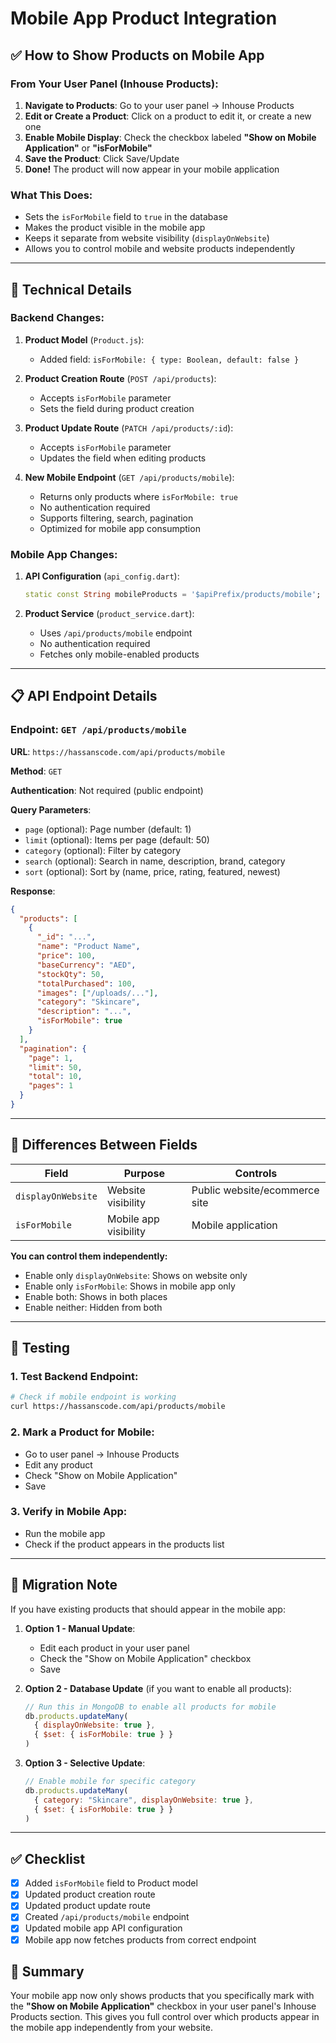 # Mobile App Product Integration

## ✅ How to Show Products on Mobile App

### From Your User Panel (Inhouse Products):

1. **Navigate to Products**: Go to your user panel → Inhouse Products
2. **Edit or Create a Product**: Click on a product to edit it, or create a new one
3. **Enable Mobile Display**: Check the checkbox labeled **"Show on Mobile Application"** or **"isForMobile"**
4. **Save the Product**: Click Save/Update
5. **Done!** The product will now appear in your mobile application

### What This Does:

- Sets the `isForMobile` field to `true` in the database
- Makes the product visible in the mobile app
- Keeps it separate from website visibility (`displayOnWebsite`)
- Allows you to control mobile and website products independently

---

## 🔧 Technical Details

### Backend Changes:

1. **Product Model** (`Product.js`):
   - Added field: `isForMobile: { type: Boolean, default: false }`

2. **Product Creation Route** (`POST /api/products`):
   - Accepts `isForMobile` parameter
   - Sets the field during product creation

3. **Product Update Route** (`PATCH /api/products/:id`):
   - Accepts `isForMobile` parameter
   - Updates the field when editing products

4. **New Mobile Endpoint** (`GET /api/products/mobile`):
   - Returns only products where `isForMobile: true`
   - No authentication required
   - Supports filtering, search, pagination
   - Optimized for mobile app consumption

### Mobile App Changes:

1. **API Configuration** (`api_config.dart`):
   ```dart
   static const String mobileProducts = '$apiPrefix/products/mobile';
   ```

2. **Product Service** (`product_service.dart`):
   - Uses `/api/products/mobile` endpoint
   - No authentication required
   - Fetches only mobile-enabled products

---

## 📋 API Endpoint Details

### Endpoint: `GET /api/products/mobile`

**URL**: `https://hassanscode.com/api/products/mobile`

**Method**: `GET`

**Authentication**: Not required (public endpoint)

**Query Parameters**:
- `page` (optional): Page number (default: 1)
- `limit` (optional): Items per page (default: 50)
- `category` (optional): Filter by category
- `search` (optional): Search in name, description, brand, category
- `sort` (optional): Sort by (name, price, rating, featured, newest)

**Response**:
```json
{
  "products": [
    {
      "_id": "...",
      "name": "Product Name",
      "price": 100,
      "baseCurrency": "AED",
      "stockQty": 50,
      "totalPurchased": 100,
      "images": ["/uploads/..."],
      "category": "Skincare",
      "description": "...",
      "isForMobile": true
    }
  ],
  "pagination": {
    "page": 1,
    "limit": 50,
    "total": 10,
    "pages": 1
  }
}
```

---

## 🎯 Differences Between Fields

| Field | Purpose | Controls |
|-------|---------|----------|
| `displayOnWebsite` | Website visibility | Public website/ecommerce site |
| `isForMobile` | Mobile app visibility | Mobile application |

**You can control them independently:**
- Enable only `displayOnWebsite`: Shows on website only
- Enable only `isForMobile`: Shows in mobile app only
- Enable both: Shows in both places
- Enable neither: Hidden from both

---

## 🚀 Testing

### 1. Test Backend Endpoint:
```bash
# Check if mobile endpoint is working
curl https://hassanscode.com/api/products/mobile
```

### 2. Mark a Product for Mobile:
- Go to user panel → Inhouse Products
- Edit any product
- Check "Show on Mobile Application"
- Save

### 3. Verify in Mobile App:
- Run the mobile app
- Check if the product appears in the products list

---

## 📝 Migration Note

If you have existing products that should appear in the mobile app:

1. **Option 1 - Manual Update**:
   - Edit each product in your user panel
   - Check the "Show on Mobile Application" checkbox
   - Save

2. **Option 2 - Database Update** (if you want to enable all products):
   ```javascript
   // Run this in MongoDB to enable all products for mobile
   db.products.updateMany(
     { displayOnWebsite: true },
     { $set: { isForMobile: true } }
   )
   ```

3. **Option 3 - Selective Update**:
   ```javascript
   // Enable mobile for specific category
   db.products.updateMany(
     { category: "Skincare", displayOnWebsite: true },
     { $set: { isForMobile: true } }
   )
   ```

---

## ✅ Checklist

- [x] Added `isForMobile` field to Product model
- [x] Updated product creation route
- [x] Updated product update route
- [x] Created `/api/products/mobile` endpoint
- [x] Updated mobile app API configuration
- [x] Mobile app now fetches products from correct endpoint

## 🎉 Summary

Your mobile app now only shows products that you specifically mark with the **"Show on Mobile Application"** checkbox in your user panel's Inhouse Products section. This gives you full control over which products appear in the mobile app independently from your website.
